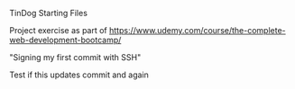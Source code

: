 TinDog Starting Files

Project exercise as part of https://www.udemy.com/course/the-complete-web-development-bootcamp/

"Signing my first commit with SSH"

Test if this updates commit  and again